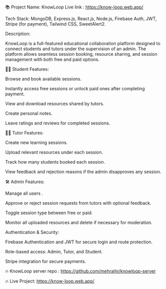 📚 Project Name: KnowLoop
Live link : https://know-loop.web.app/

Tech Stack: MongoDB, Express.js, React.js, Node.js, Firebase Auth, JWT, Stripe (for payment), Tailwind CSS, SweetAlert2.

Description:

KnowLoop is a full-featured educational collaboration platform designed to connect students and tutors under the supervision of an admin. The platform allows seamless session booking, resource sharing, and session management with both free and paid options.

👨‍🎓 Student Features:

Browse and book available sessions.

Instantly access free sessions or unlock paid ones after completing payment.

View and download resources shared by tutors.

Create personal notes.

Leave ratings and reviews for completed sessions.


👨‍🏫 Tutor Features:

Create new learning sessions.

Upload relevant resources under each session.

Track how many students booked each session.

View feedback and rejection reasons if the admin disapproves any session.


🛠️ Admin Features:

Manage all users .

Approve or reject session requests from tutors with optional feedback.

Toggle session type between free or paid.

Monitor all uploaded resources and delete if necessary for moderation.


Authentication & Security:

Firebase Authentication and JWT for secure login and route protection.

Role-based access: Admin, Tutor, and Student.

Stripe integration for secure payments.

🔥 KnowLoop server repo : https://github.com/mehrajhr/knowloop-server

🔥 Live Project: https://know-loop.web.app/
